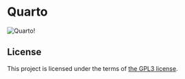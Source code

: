 # Quarto


![Quarto!](http://i68.tinypic.com/vpf7fp.jpg)


## License

This project is licensed under the terms of [the GPL3 license](LICENSE).
